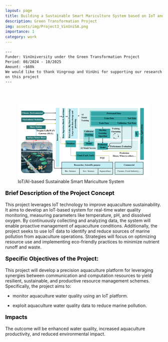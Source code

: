 ```yaml
---
layout: page
title: Building a Sustainable Smart Mariculture System based on IoT and AI Technologies 
description: Green Transformation Project
img: assets/img/Project3_VinUniSA.png
importance: 1
category: work
---
```


    ---
    Funder: VinUniversity under the Green Transformation Project
    Period: 08/2024 - 10/2025
    Amount: ~$60k
    We would like to thank Vingroup and VinUni for supporting our research on this project
    ---
<div id="v-space">
<br>
<br>
<figure>
  <img src="/assets/img/Project3_VinUniSA.png" width="500" />
  <figcaption>IoT/AI-based Sustainable Smart Mariculture System</figcaption>
</figure>

<p style="text-align: left; color: black; font-size:18px;font-weight:bold">Brief Description of the Project Concept</p> 
This project leverages IoT technology to improve aquaculture sustainability. It aims to develop an IoT-based system for real-time water quality monitoring, measuring parameters like temperature, pH, and dissolved oxygen. By continuously collecting and analyzing data, the system will enable proactive management of aquaculture conditions. Additionally, the project seeks to use IoT data to identify and reduce sources of marine pollution from aquaculture operations. Strategies will focus on optimizing resource use and implementing eco-friendly practices to minimize nutrient runoff and waste. 

<p style="text-align: left; color: black; font-size:18px;font-weight:bold">Specific Objectives of the Project:</p> 
This project will develop a precision aquaculture platform for leveraging synergies between communication and computation resources to yield resilient, sustainable, and productive resource management schemes.  Specifically, the project aims to: 

* monitor aquaculture water quality using an IoT platform. 

* exploit aquaculture water quality data to reduce marine pollution. 

<p style="text-align: left; color: black; font-size:18px;font-weight:bold">Impacts</p> 
The outcome will be enhanced water quality, increased aquaculture productivity, and reduced environmental impact.



